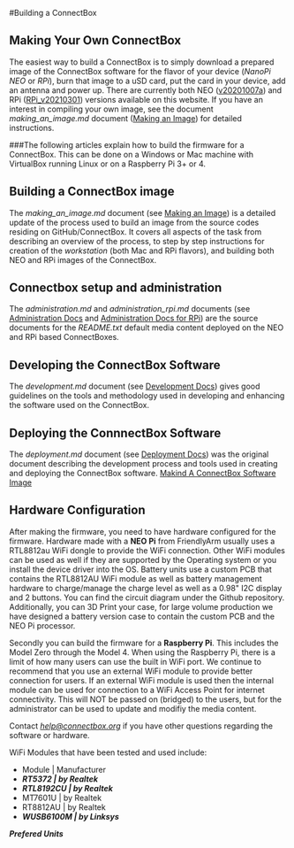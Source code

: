 #Building a ConnectBox

## Making Your Own ConnectBox

The easiest way to build a ConnectBox is to simply download a prepared image of the ConnectBox software for the flavor of your device (*NanoPi NEO* or *RPi*), burn that image to a uSD card, put the card in your device, add an antenna and power up. There are currently both NEO ([v20201007a](https://github.com/ConnectBox/connectbox-pi/releases/tag/v20201007a)) and RPi ([RPi_v20210301](https://github.com/ConnectBox/connectbox-pi/releases/tag/RPi_v20210301)) versions available on this website. If you have an interest in compiling your own image, see the document *making_an_image.md* document ([Making an Image](https://github.com/ConnectBox/connectbox-pi/blob/master/docs/making_an_image.md)) for detailed instructions. 

###The following articles explain how to build the firmware for a ConnectBox. This can be done on a Windows or Mac machine with VirtualBox running Linux or on a Raspberry Pi 3+ or 4.


## Building a ConnectBox image

The *making_an_image.md* document (see [Making an Image](https://github.com/ConnectBox/connectbox-pi/blob/master/docs/making_an_image.md)) is a detailed update of the process used to build an image from the source codes residing on GitHub/ConnectBox. It covers all aspects of the task from describing an overview of the process, to step by step instructions for creation of the *workstation* (both Mac and RPi flavors), and building both NEO and RPi images of the ConnectBox. 

## Connectbox setup and administration

The *administration.md* and *administration_rpi.md* documents (see [Administration Docs](https://github.com/ConnectBox/connectbox-pi/blob/master/docs/administration.md) and [Administration Docs for RPi](https://github.com/ConnectBox/connectbox-pi/blob/master/docs/administration_rpi.md)) are the source documents for the *README.txt* default media content deployed on the NEO and RPi based ConnectBoxes.

## Developing the ConnectBox Software

The *development.md* document (see [Development Docs](https://github.com/ConnectBox/connectbox-pi/blob/master/docs/development.md)) gives good guidelines on the tools and methodology used in developing and enhancing the software used on the ConnectBox.

## Deploying the ConnnectBox Software

The *deployment.md* document (see [Deployment Docs](https://github.com/ConnectBox/connectbox-pi/blob/master/docs/deployment.md)) was the original document describing the development process and tools used in creating and deploying the ConnectBox software. 
<a href="https://github.com/ConnectBox/connectbox-pi/blob/master/doc/making_an_image.md">Makind A ConnectBox Software Image</a>
&nbsp;

## Hardware Configuration

After making the firmware, you need to have hardware configured for the firmware.
Hardware made with a **NEO Pi** from FriendlyArm usually uses a RTL8812au WiFi dongle to provide the WiFi connection.  Other WiFi modules can be used as well if they are supported by the Operating system or you install the device driver into the OS.  Battery units use a custom PCB that contains the RTL8812AU WiFi module as well as battery management hardware to charge/manage the charge level as well as a 0.98" I2C display and 2 buttons.  You can find the circuit diagram under the Github repository.  Additionally, you can 3D Print your case, for large volume production we have designed a battery version case to contain the custom PCB and the NEO Pi processor.

Secondly you can build the firmware for a **Raspberry Pi**.  This includes the Model Zero through the Model 4.  When using the Raspberry Pi, there is a limit of how many users can use the built in WiFi port.  We continue to recommend that you use an external WiFi module to provide better connection for users.  If an external WiFi module  is used then the internal module can be used for connection to a WiFi Access Point for internet connectivity.  This will NOT be passed on (bridged) to the users, but for the administrator can be used to update and modifiy the media content.

Contact *help@connectbox.org* if you have other questions regarding the software or hardware.

WiFi Modules that have been tested and used include:&nbsp;

- Module | Manufacturer
- ***RT5372 | by Realtek*** 
- ***RTL8192CU | by Realtek***
- MT7601U | by Realtek
- RT8812AU | by Realtek
- ***WUSB6100M | by Linksys*** 


***Prefered Units***